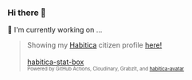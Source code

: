 
### Hi there 👋

<!--
**umbrella-h/umbrella-h** is a ✨ _special_ ✨ repository because its `README.md` (this file) appears on your GitHub profile.

Here are some ideas to get you started:

- 🔭 I’m currently working on ...
- 🌱 I’m currently learning ...
- 👯 I’m looking to collaborate on ...
- 🤔 I’m looking for help with ...
- 💬 Ask me about ...
- 📫 How to reach me: ...
- 😄 Pronouns: ...
- ⚡ Fun fact: ...
-->

🔭  I'm currently working on ...
   > Showing my [Habitica](https://github.com/HabitRPG/habitica) citizen profile [here!](https://gist.github.com/umbrella-h/8742be48f03de4f058a50d796d1419e9) \
     \
     [habitica-stat-box](https://github.com/umbrella-h/habitica-stat-box)\
     <sup><sub>Powered by GitHub Actions, Cloudinary, GrabzIt, and [habitica-avatar](https://github.com/crookedneighbor/habitica-avatar)<sub></sub>
